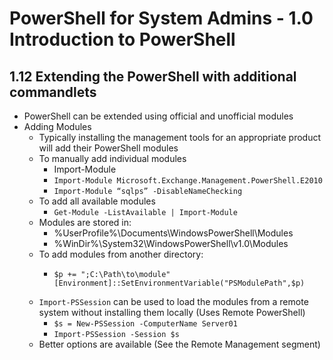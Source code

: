 PowerShell for System Admins - 1.0 Introduction to PowerShell
============================================================

1.12 Extending the PowerShell with additional commandlets
------------------------------------------------------------

* PowerShell can be extended using official and unofficial
  modules
* Adding Modules
	+ Typically installing the management tools for 
	  an appropriate product will add their PowerShell 
	  modules
	+ To manually add individual modules
		- Import-Module <module name>
		- `Import-Module Microsoft.Exchange.Management.PowerShell.E2010`
		- `Import-Module “sqlps” -DisableNameChecking`
	+ To add all available modules
		- `Get-Module -ListAvailable | Import-Module`
	+ Modules are stored in:
		- %UserProfile%\Documents\WindowsPowerShell\Modules
		- %WinDir%\System32\WindowsPowerShell\v1.0\Modules
	+ To add modules from another directory:
		- ```$p = [Environment]::GetEnvironmentVariable("PSModulePath")  
		  $p += ";C:\Path\to\module"  
		  [Environment]::SetEnvironmentVariable("PSModulePath",$p)
		  ```
	+ `Import-PSSession` can be used to load the modules
	  from a remote system without installing them
	  locally (Uses Remote PowerShell)
	  	- `$s = New-PSSession -ComputerName Server01`
	  	- `Import-PSSession -Session $s`
	+ Better options are available (See the Remote 
	  Management segment)

